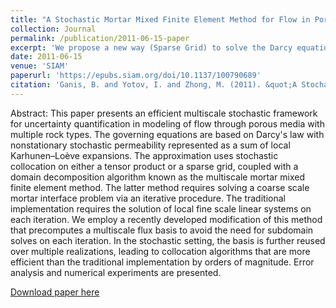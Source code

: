```yaml
---
title: "A Stochastic Mortar Mixed Finite Element Method for Flow in Porous Media with Multiple Rock Types"
collection: Journal
permalink: /publication/2011-06-15-paper
excerpt: 'We propose a new way (Sparse Grid) to solve the Darcy equation with stochastic permeability.'
date: 2011-06-15
venue: 'SIAM'
paperurl: 'https://epubs.siam.org/doi/10.1137/100790689'
citation: 'Ganis, B. and Yotov, I. and Zhong, M. (2011). &quot;A Stochastic Mortar Mixed Finite Element Method for Flow in Porous Media with Multiple Rock Types.&quot; <i>SIAM Journal on Scientific Computing</i>. 33(3): 1439 - 1474.'
---
```

Abstract: This paper presents an efficient multiscale stochastic framework for uncertainty quantification in modeling of flow through porous media with multiple rock types. The governing equations are based on Darcy's law with nonstationary stochastic permeability represented as a sum of local Karhunen–Loève expansions. The approximation uses stochastic collocation on either a tensor product or a sparse grid, coupled with a domain decomposition algorithm known as the multiscale mortar mixed finite element method. The latter method requires solving a coarse scale mortar interface problem via an iterative procedure. The traditional implementation requires the solution of local fine scale linear systems on each iteration. We employ a recently developed modification of this method that precomputes a multiscale flux basis to avoid the need for subdomain solves on each iteration. In the stochastic setting, the basis is further reused over multiple realizations, leading to collocation algorithms that are more efficient than the traditional implementation by orders of magnitude. Error analysis and numerical experiments are presented.

[Download paper here](https://epubs.siam.org/doi/epdf/10.1137/100790689)
